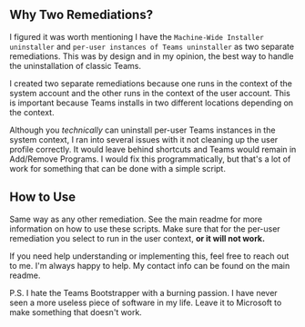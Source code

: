 ## Why Two Remediations?
I figured it was worth mentioning I have the `Machine-Wide Installer uninstaller` and `per-user instances of Teams uninstaller` as two separate remediations. This was by design and in my opinion, the best way to handle the uninstallation of classic Teams. 

I created two separate remediations because one runs in the context of the system account and the other runs in the context of the user account. This is important because Teams installs in two different locations depending on the context.

Although you _technically_ can uninstall per-user Teams instances in the system context, I ran into several issues with it not cleaning up the user profile correctly. It would leave behind shortcuts and Teams would remain in Add/Remove Programs. I would fix this programmatically, but that's a lot of work for something that can be done with a simple script.

## How to Use
Same way as any other remediation. See the main readme for more information on how to use these scripts. Make sure that for the per-user remediation you select to run in the user context, **or it will not work.**

If you need help understanding or implementing this, feel free to reach out to me. I'm always happy to help. My contact info can be found on the main readme.

P.S. I hate the Teams Bootstrapper with a burning passion. I have never seen a more useless piece of software in my life. Leave it to Microsoft to make something that doesn't work.